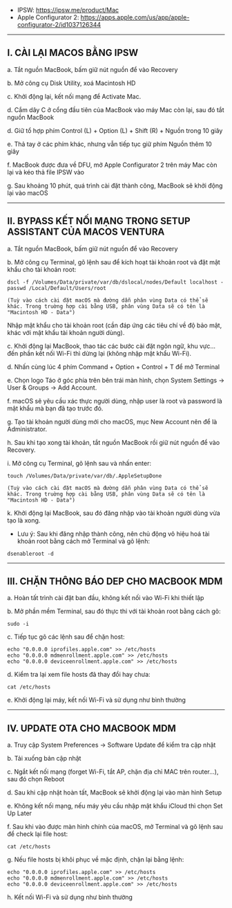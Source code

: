 - IPSW: https://ipsw.me/product/Mac
- Apple Configurator 2: https://apps.apple.com/us/app/apple-configurator-2/id1037126344

---
## I. CÀI LẠI MACOS BẰNG IPSW

a. Tắt nguồn MacBook, bấm giữ nút nguồn để vào Recovery

b. Mở công cụ Disk Utility, xoá Macintosh HD

c. Khởi động lại, kết nối mạng để Activate Mac.

d. Cắm dây C ở cổng đầu tiên của MacBook vào máy Mac còn lại, sau đó tắt nguồn MacBook

d. Giữ tổ hợp phím Control (L) + Option (L) + Shift (R) + Nguồn trong 10 giây

e. Thả tay ở các phím khác, nhưng vẫn tiếp tục giữ phím Nguồn thêm 10 giây

f. MacBook được đưa về DFU, mở Apple Configurator 2 trên máy Mac còn lại và kéo thả file IPSW vào

g. Sau khoảng 10 phút, quá trình cài đặt thành công, MacBook sẽ khởi động lại vào macOS

---
## II. BYPASS KẾT NỐI MẠNG TRONG SETUP ASSISTANT CỦA MACOS VENTURA

a. Tắt nguồn MacBook, bấm giữ nút nguồn để vào Recovery

b. Mở công cụ Terminal, gõ lệnh sau để kích hoạt tài khoản root và đặt mật khẩu cho tài khoản root:
```
dscl -f /Volumes/Data/private/var/db/dslocal/nodes/Default localhost -passwd /Local/Default/Users/root

(Tuỳ vào cách cài đặt macOS mà đường dẫn phân vùng Data có thể sẽ khác. Trong truờng hợp cài bằng USB, phân vùng Data sẽ có tên là "Macintosh HD - Data")
```
Nhập mật khẩu cho tài khoản root (cần đáp ứng các tiêu chí về độ bảo mật, khác với mật khẩu tài khoản người dùng).

c. Khởi động lại MacBook, thao tác các bước cài đặt ngôn ngữ, khu vực... đến phần kết nối Wi-Fi thì dừng lại (không nhập mật khẩu Wi-Fi).

d. Nhấn cùng lúc 4 phím Command + Option + Control + T để mở Terminal

e. Chọn logo Táo ở góc phía trên bên trái màn hình, chọn System Settings -> User & Groups -> Add Account.

f. macOS sẽ yêu cầu xác thực người dùng, nhập user là root và password là mật khẩu mà bạn đã tạo trước đó.

g. Tạo tài khoản người dùng mới cho macOS, mục New Account nên để là Administrator.

h. Sau khi tạo xong tài khoản, tắt nguồn MacBook rồi giữ nút nguồn để vào Recovery.

i. Mở công cụ Terminal, gõ lệnh sau và nhấn enter:
```
touch /Volumes/Data/private/var/db/.AppleSetupDone

(Tuỳ vào cách cài đặt macOS mà đường dẫn phân vùng Data có thể sẽ khác. Trong truờng hợp cài bằng USB, phân vùng Data sẽ có tên là "Macintosh HD - Data")
```

k. Khởi động lại MacBook, sau đó đăng nhập vào tài khoản người dùng vừa tạo là xong.

- Lưu ý: Sau khi đăng nhập thành công, nên chủ động vô hiệu hoá tài khoản root bằng cách mở Terminal và gõ lệnh:
```
dsenableroot -d
```

---
## III. CHẶN THÔNG BÁO DEP CHO MACBOOK MDM

a. Hoàn tất trình cài đặt ban đầu, không kết nối vào Wi-Fi khi thiết lập

b. Mở phần mềm Terminal, sau đó thực thi với tài khoản root bằng cách gõ:
```
sudo -i
```

c. Tiếp tục gõ các lệnh sau để chặn host:
```
echo "0.0.0.0 iprofiles.apple.com" >> /etc/hosts
echo "0.0.0.0 mdmenrollment.apple.com" >> /etc/hosts
echo "0.0.0.0 deviceenrollment.apple.com" >> /etc/hosts
```

d. Kiểm tra lại xem file hosts đã thay đổi hay chưa:
```
cat /etc/hosts
```

e. Khởi động lại máy, kết nối Wi-Fi và sử dụng như bình thường

---
## IV. UPDATE OTA CHO MACBOOK MDM

a. Truy cập System Preferences -> Software Update để kiểm tra cập nhật

b. Tải xuống bản cập nhật

c. Ngắt kết nối mạng (forget Wi-Fi, tắt AP, chặn địa chỉ MAC trên router...), sau đó chọn Reboot

d. Sau khi cập nhật hoàn tất, MacBook sẽ khởi động lại vào màn hình Setup

e. Không kết nối mạng, nếu máy yêu cầu nhập mật khẩu iCloud thì chọn Set Up Later

f. Sau khi vào được màn hình chính của macOS, mở Terminal và gõ lệnh sau để check lại file host:
```
cat /etc/hosts
```

g. Nếu file hosts bị khôi phục về mặc định, chặn lại bằng lệnh:
```
echo "0.0.0.0 iprofiles.apple.com" >> /etc/hosts
echo "0.0.0.0 mdmenrollment.apple.com" >> /etc/hosts
echo "0.0.0.0 deviceenrollment.apple.com" >> /etc/hosts
```

h. Kết nối Wi-Fi và sử dụng như bình thường

